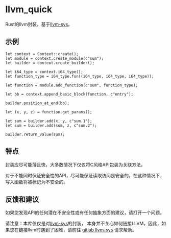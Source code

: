 # llvm_quick
Rust的llvm封装，基于[llvm-sys](https://crates.io/crates/llvm-sys)。

## 示例
```
let context = Context::create();
let module = context.create_module(c"sum");
let builder = context.create_builder();

let i64_type = context.i64_type();
let function_type = i64_type.fun((i64_type, i64_type, i64_type));

let function = module.add_function(c"sum", function_type);

let bb = context.append_basic_block(function, c"entry");

builder.position_at_end(bb);

let (x, y, z) = function.get_params();

let sum = builder.add(x, y, c"sum.1");
let sum = builder.add(sum, z, c"sum.2");

builder.return_value(sum);
```

## 特点
封装应尽可能薄且快，大多数情况下仅仅将C风格API包装为关联方法。

对于不能同时保证安全性的API，尽可能保证读取访问是安全的，在这种情况下，写入函数将被标记为不安全的。

## 反馈和建议
如果您发现API的任何潜在不安全性或有任何抽象方面的建议，请打开一个问题。

请注意：本库仅仅是对[llvm-sys](https://crates.io/crates/llvm-sys)的封装，
本身并不关心如何链接LLVM，因此，如果您在链接llvm时遇到了困难，请前往
[gitlab llvm-sys](https://gitlab.com/taricorp/llvm-sys.rs)
请求帮助。
